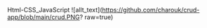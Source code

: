 
Html-CSS_JavaScript
![allt_text](https://github.com/charouk/crud-app/blob/main/crud.PNG? raw=true)
